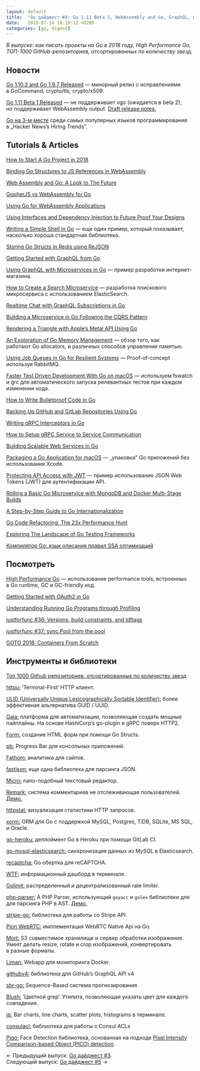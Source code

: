 ```yaml
---
layout: default
title:  "Go дайджест #4: Go 1.11 Beta 1, WebAssembly and Go, GraphQL, Apple Metal API and Go"
date:   2018-07-14 14:10:12 +0200
categories: [go, digest]
---
```


_В выпуске: как писать проекты на Go в 2018 году, High Performance Go, ТОП-1000 GitHub-репозиториев, отсортированных по количеству звезд._

## Новости

[Go 1.10.3 and Go 1.9.7 Released](https://groups.google.com/forum/#!msg/golang-announce/_S9YQriFKuU/n6Q9DEpoAwAJ) — минорный релиз с исправлениями в GoCommand, crypto/tls, crypto/x509.

[Go 1.11 Beta 1 Released](https://groups.google.com/forum/#!msg/golang-nuts/vpVOVVMLa08/oQQQWX3rCgAJ) — не поддерживает vgo (ожидается в beta 2), но поддерживает WebAssembly output. [Draft release notes.](https://tip.golang.org/doc/go1.11)

[Go на <nobr>3-м</nobr> месте](https://www.hntrends.com/2018/apr-golang-jumps-into-top-10.html?compare1=javascript&compare2=python&compare3=golang&compare4=ruby) среди самых популярных языков программирования в „Hacker News’s Hiring Trends”.

## Tutorials & Articles

[How to Start A Go Project in 2018](https://boyter.org/posts/how-to-start-go-project-2018/)

[Binding Go Structures to JS References in WebAssembly](https://medium.zenika.com/go-webassembly-binding-structures-to-js-references-4eddd6fd4d23)

[Web Assembly and Go: A Look to The Future](https://brianketelsen.com/web-assembly-and-go-a-look-to-the-future/)

[GopherJS vs WebAssembly for Go](https://dev.to/hajimehoshi/gopherjs-vs-webassembly-for-go-148m)

[Using Go for WebAssembly Applications](https://sebastian-holstein.de/post/2018-07-05-go-wasm-application/)

[Using Interfaces and Dependency Injection to Future Proof Your Designs](https://medium.com/dm03514-tech-blog/you-are-going-to-need-it-using-interfaces-and-dependency-injection-to-future-proof-your-designs-2cf6f58db192)

[Writing a Simple Shell in Go](https://sj14.gitlab.io/post/2018-07-01-go-unix-shell/) — еще один пример, который показывает, насколько хороша стандартная библиотека.

[Storing Go Structs in Redis using ReJSON](https://itnext.io/storing-go-structs-in-redis-using-rejson-dab7f8fc0053?gi=32e9508e01cd)

[Getting Started with GraphQL from Go](https://www.thepolyglotdeveloper.com/2018/05/getting-started-graphql-golang/)

[Using GraphQL with Microservices in Go](https://outcrawl.com/go-graphql-gateway-microservices/) — пример разработки интернет-магазина.

[How to Create a Search Microservice](https://ryanmccue.ca/how-to-create-a-search-microservice/) — разработка поискового микросервиса с использованием ElasticSearch.

[Realtime Chat with GraphQL Subscriptions in Go](https://outcrawl.com/go-graphql-realtime-chat/)

[Building a Microservice in Go Following the CQRS Pattern](https://outcrawl.com/go-microservices-cqrs-docker/)

[Rendering a Triangle with Apple’s Metal API Using Go](https://dmitri.shuralyov.com/blog/26)

[An Exploration of Go Memory Management](https://povilasv.me/go-memory-management/) — обзор того, как работают Go allocators, и различных способов управления памятью.

[Using Job Queues in Go for Resilient Systems](https://blog.gojekengineering.com/using-job-queues-in-go-for-resilient-systems-638526316e7e?gi=c5a799db6567) — Proof-of-concept используя RabbitMQ.

[Faster Test Driven Development With Go on macOS](http://tysonmaly.com/programming/go/test-driven-developement-with-golang-on-osx/) — используем fswatch и grc для автоматического запуска релевантных тестов при каждом изменении кода.

[How to Write Bulletproof Code in Go](https://medium.freecodecamp.org/how-to-write-bulletproof-code-in-go-a-workflow-for-servers-that-cant-fail-10a14a765f22)

[Backing Up GitHub and GitLab Repositories Using Go](https://www.linuxjournal.com/content/back-github-and-gitlab-repositories-using-golang)

[Writing gRPC Interceptors in Go](https://medium.com/@shijuvar/writing-grpc-interceptors-in-go-bf3e7671fe48)

[How to Setup gRPC Service to Service Communication](https://ryanmccue.ca/how-to-setup-grpc-service-to-service-communication/)

[Building Scalable Web Services in Go](https://medium.com/myntra-engineering/my-journey-with-golang-web-services-4d922a8c9897)

[Packaging a Go Application for macOS](https://medium.com/@mattholt/packaging-a-go-application-for-macos-f7084b00f6b5) — „упаковка” Go приложений без использования Xcode.

[Protecting API Access with JWT](https://scene-si.org/2018/05/08/protecting-api-access-with-jwt/) — пример использования JSON Web Tokens (JWT) для аутентификации API.

[Rolling a Basic Go Microservice with MongoDB and Docker Multi-Stage Builds](https://www.melvinvivas.com/my-first-go-microservice/)

[A Step-by-Step Guide to Go Internationalization](https://phraseapp.com/blog/posts/internationalization-i18n-go/)

[Go Code Refactoring: The 23x Performance Hunt](https://medium.com/@val_deleplace/go-code-refactoring-the-23x-performance-hunt-156746b522f7)

[Exploring The Landscape of Go Testing Frameworks](https://bmuschko.com/blog/go-testing-frameworks/)

[Компилятор Go: язык описания правил SSA оптимизаций](https://habr.com/post/415771/)

## Посмотреть

[High Performance Go](https://www.youtube.com/watch?v=ADT25tuAx4A) — использование performance tools, встроенных в Go runtime, GC и GC-friendly код.

[Getting Started with OAuth2 in Go](https://www.youtube.com/watch?v=OdyXIi6DGYw)

[Understanding Running Go Programs through Profiling](https://www.youtube.com/watch?v=FJQjUueBJ2A)

[justforfunc #36: Versions, build constraints, and ldflags](https://www.youtube.com/watch?v=-XSlev-d7UY&feature=youtu.be)

[justforfunc #37: sync.Pool from the pool](https://www.youtube.com/watch?v=rfXSrgIGrKo)

[GOTO 2018: Containers From Scratch](https://www.youtube.com/watch?v=8fi7uSYlOdc)

## Инструменты и библиотеки

[Топ 1000 Github репозиториев, отсортированных по количеству звезд](https://github.com/kaxap/arl/blob/master/README-Go.md)

[httpu:](https://github.com/hazbo/httpu) ’Terminal-First’ HTTP клиент.

[ULID (Universally Unique Lexicographically Sortable Identifier):](https://github.com/oklog/ulid) более эффективная альтернатива GUID / UUID.

[Gaia:](https://github.com/gaia-pipeline/gaia) платформа для автоматизации, позволяющая создать мощные пайплайны. На основе HashiCorp’s go-plugin и gRPC поверх HTTP2.

[Form:](https://github.com/joncalhoun/form) создание HTML форм при помощи Go Structs.

[pb:](https://github.com/cheggaaa/pb) Progress Bar для консольных приложений.

[Fathom:](https://github.com/usefathom/fathom) аналитика для сайтов.

[fastjson:](https://github.com/valyala/fastjson) еще одна библиотека для парсинга JSON.

[Micro:](https://github.com/zyedidia/micro) nano-подобный текстовый редактор.

[Remark:](https://github.com/umputun/remark) система комментариев не отслеживающая пользователей. [Демо.](https://remark42.com/demo/)

[httpstat:](https://github.com/davecheney/httpstat) визуализация статистики HTTP запросов.

[xorm:](https://github.com/go-xorm/xorm) ORM для Go с поддержкой MySQL, Postgres, TiDB, SQLite, MS SQL, и Oracle.

[go-heroku:](https://gitlab.com/sj14/go-heroku#readme) деплоймент Go в Heroku при помощи GitLab CI.

[go-mysql-elasticsearch:](https://github.com/siddontang/go-mysql-elasticsearch) синхронизация данных из MySQL в Elasticsearch.

[recaptcha:](https://github.com/romanyx/recaptcha) Go обертка для reCAPTCHA.

[WTF:](https://github.com/senorprogrammer/wtf) информационный дашборд в терминале.

[Golimit:](https://github.com/myntra/golimit) распределенный и децентрализованный rate limiter.

[php-parser:](https://github.com/z7zmey/php-parser) A PHP Parser, использующий `goyacc` и `golex` библиотеки для для парсинга PHP в AST. [Демо.](https://php-parser.com/)

[stripe-go:](https://github.com/stripe/stripe-go/blob/master/v32_migration_guide.md) библиотека для работы со Stripe API.

[Pion WebRTC:](https://github.com/pions/webrtc) имплементация WebRTC Native Api на Go.

[Mort:](https://github.com/aldor007/mort) S3 совместимое хранилище и сервер обработки изображение. Умеет делать resize, rotate и crop изображений, конвертировать в разные форматы.

[Liman:](https://github.com/salihciftci/liman) Webapp для мониторинга Docker.

[githubv4:](https://github.com/shurcooL/githubv4) библиотека для GitHub’s GraphQL API v4

[sbr-go:](https://github.com/maciejkula/sbr-go) Sequence-Based система прогнозирования

[Blush:](https://github.com/arsham/blush) ’Цветной grep’. Утилита, позволяющая указать цвет для каждого совпадения.

[jp:](https://github.com/sgreben/jp) Bar charts, line charts, scatter plots, histograms в терминале.

[consulacl:](https://github.com/anexia-it/consulacl) библиотека для работы с Consul ACLs

[Pigo:](https://github.com/esimov/pigo) Face Detection библиотека, основанная на подходе [Pixel Intensity Comparison-based Object (PICO) detection](https://arxiv.org/pdf/1305.4537.pdf).

← Предыдущий выпуск: [Go дайджест #3](https://dou.ua/lenta/digests/go-digest-3/).  
Следующий выпуск: [Go дайджест #5](https://dou.ua/lenta/digests/go-digest-5/) →
